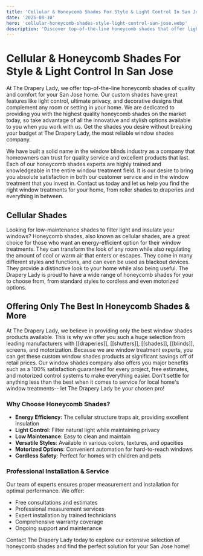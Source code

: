 ```yaml
---
title: 'Cellular & Honeycomb Shades For Style & Light Control In San Jose'
date: '2025-08-10'
hero: 'cellular-honeycomb-shades-style-light-control-san-jose.webp'
description: 'Discover top-of-the-line honeycomb shades that offer light control, privacy, and energy efficiency for your San Jose home. Quality and comfort guaranteed.'
---
```


# Cellular & Honeycomb Shades For Style & Light Control In San Jose

At The Drapery Lady, we offer top-of-the-line honeycomb shades of quality and comfort for your San Jose home. Our custom shades have great features like light control, ultimate privacy, and decorative designs that complement any room or setting in your home. We are dedicated to providing you with the highest quality honeycomb shades on the market today, so take advantage of all the innovative and stylish options available to you when you work with us. Get the shades you desire without breaking your budget at The Drapery Lady, the most reliable window shades company.

We have built a solid name in the window blinds industry as a company that homeowners can trust for quality service and excellent products that last. Each of our honeycomb shades experts are highly trained and knowledgeable in the entire window treatment field. It is our desire to bring you absolute satisfaction in both our customer service and in the window treatment that you invest in. Contact us today and let us help you find the right window treatments for your home, from roller shades to draperies and everything in between.

## Cellular Shades

Looking for low-maintenance shades to filter light and insulate your windows? Honeycomb shades, also known as cellular shades, are a great choice for those who want an energy-efficient option for their window treatments. They can transform the look of any room while also regulating the amount of cool or warm air that enters or escapes. They come in many different styles and functions, and can even be used as blackout devices. They provide a distinctive look to your home while also being useful. The Drapery Lady is proud to have a wide range of honeycomb shades for your to choose from, from standard styles to cordless and even motorized options.

## Offering Only The Best In Honeycomb Shades & More

At The Drapery Lady, we believe in providing only the best window shades products available. This is why we offer you such a huge selection from leading manufacturers with [[draperies]], [[shutters]], [[shades]], [[blinds]], screens, and motorization. Because we are window treatment experts, you can get these custom window shades products at significant savings off of retail prices. Our window shades company also offers you major benefits such as a 100% satisfaction guaranteed for every project, free estimates, and motorized control systems to make everything easier. Don't settle for anything less than the best when it comes to service for local home's window treatments-- let The Drapery Lady be your chosen pro!

### Why Choose Honeycomb Shades?

- **Energy Efficiency**: The cellular structure traps air, providing excellent insulation
- **Light Control**: Filter natural light while maintaining privacy
- **Low Maintenance**: Easy to clean and maintain
- **Versatile Styles**: Available in various colors, textures, and opacities
- **Motorized Options**: Convenient automation for hard-to-reach windows
- **Cordless Safety**: Perfect for homes with children and pets

### Professional Installation & Service

Our team of experts ensures proper measurement and installation for optimal performance. We offer:

- Free consultations and estimates
- Professional measurement services
- Expert installation by trained technicians
- Comprehensive warranty coverage
- Ongoing support and maintenance

Contact The Drapery Lady today to explore our extensive selection of honeycomb shades and find the perfect solution for your San Jose home!
